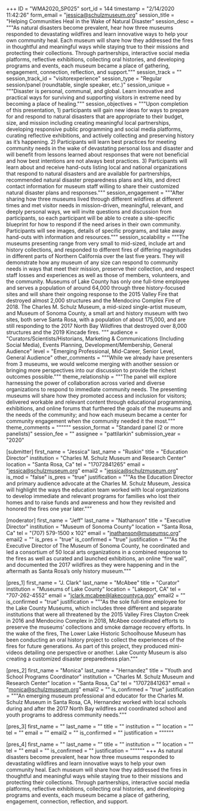 +++
ID = "WMA2020_SP025"
sort_id = 144
timestamp = "2/14/2020 11:42:26"
form_email = "jessica@schulzmuseum.org"
session_title = "Helping Communities Heal in the Wake of Natural Disaster"
session_desc = """As natural disasters become prevalent, hear how three museums responded to devastating wildfires and learn innovative ways to help your own community heal. Each museum will share how they addressed the fires in thoughtful and meaningful ways while staying true to their missions and protecting their collections. Through partnerships, interactive social media platforms, reflective exhibitions, collecting oral histories, and developing programs and events, each museum became a place of gathering, engagement, connection, reflection, and support."""
session_track = ""
session_track_id = "visitorexperience"
session_type = "Regular session/panel (roundtable, single speaker, etc.)"
session_unique = """Disaster is personal, communal, and global. Learn innovative and practical ways for surviving and supporting visitors in extreme need by becoming a place of healing."""
session_objectives = """Upon completion of this presentation, 1) participants will gain new ideas for ways to prepare for and respond to natural disasters that are appropriate to their budget, size, and mission including creating meaningful local partnerships, developing responsive public programming and social media platforms, curating reflective exhibitions, and actively collecting and preserving history as it’s happening. 2) Participants will learn best practices for meeting community needs in the wake of devastating personal loss and disaster and will benefit from lessons learned about responses that were not beneficial and how best intentions are not always best practices.  3) Participants will learn about and receive hand-outs listing local and national organizations that respond to natural disasters and are available for partnerships, recommended natural disaster preparedness plans and kits, and direct contact information for museum staff willing to share their customized natural disaster plans and responses."""
session_engagement = """After sharing how three museums lived through different wildfires at different times and met visitor needs in mission-driven, meaningful, relevant, and deeply personal ways, we will invite questions and discussion from participants, so each participant will be able to create a site-specific blueprint for how to respond if the need arises in their own community. Participants will see images, details of specific programs, and take away hand-outs with information and resources."""
session_scalability = """The museums presenting range from very small to mid-sized, include art and history collections, and responded to different fires of differing magnitudes in different parts of Northern California over the last five years. They will demonstrate how any museum of any size can respond to community needs in ways that meet their mission, preserve their collection, and respect staff losses and experiences as well as those of members, volunteers, and the community. Museums of Lake County has only one full-time employee and serves a population of around 64,000 through three history-focused sites and will share their ongoing response to the 2015 Valley Fire that destroyed almost 2,000 structures and the Mendocino Complex Fire of 2018. The Charles M. Schulz Museum, a mid-sized single-artist museum, and Museum of Sonoma County, a small art and history museum with two sites, both serve Santa Rosa, with a population of about 175,000, and are still responding to the 2017 North Bay Wildfires that destroyed over 8,000 structures and the 2019 Kincade fires.  """
audience = "Curators/Scientists/Historians, Marketing & Communications (Including Social Media), Events Planning, Development/Membership, General Audience"
level = "Emerging Professional, Mid-Career, Senior Level, General Audience"
other_comments = """While we already have presenters from 3 museums, we would welcome merging with another session or bringing more perspectives into our discussion to provide the richest outcomes possible."""
theme_relationship = """The panel will explore harnessing the power of collaboration across varied and diverse organizations to respond to immediate community needs. The presenting museums will share how they promoted access and inclusion for visitors; delivered workable and relevant content through educational programming, exhibitions, and online forums that furthered the goals of the museums and the needs of the community; and how each museum became a center for community engagement when the community needed it the most."""
theme_comments = """"""
session_format = "Standard panel (2 or more panelists)"
session_fee = ""
assignee = "pattilarkin"
submission_year = "2020"

[submitter]
first_name = "Jessica"
last_name = "Ruskin"
title = "Education Director"
institution = "Charles M. Schulz Museum and Research Center"
location = "Santa Rosa, Ca"
tel = "17072841265"
email = "jessica@schulzmuseum.org"
email2 = "jessica@schulzmuseum.org"
is_mod = "false"
is_pres = "true"
justification = """As the Education Director and primary audience advocate at the Charles M. Schulz Museum, Jessica will highlight the ways the education team worked with local organizations to develop immediate and relevant programs for families who lost their homes and to raise funds and awareness and how they revisited and honored the fires one year later."""

[moderator]
first_name = "Jeff"
last_name = "Nathanson"
title = "Executive Director"
institution = "Museum of Sonoma County"
location = "Santa Rosa, Ca"
tel = "(707) 579-1500 x 102"
email = "jnathanson@museumsc.org"
email2 = ""
is_pres = "true"
is_confirmed = "true"
justification = """As the Executive Director of The Museum of Sonoma County, he coordinated and led a consortium of 50 local arts organizations in a combined response to the fires as well as curated and launched exhibitions, an online “fire wall”, and documented the 2017 wildfires as they were happening and in the aftermath as Santa Rosa’s only history museum."""

[pres_1]
first_name = "J. Clark"
last_name = "McAbee"
title = "Curator"
institution = "Museums of Lake County"
location = "Lakeport, CA"
tel = "707-262-4552"
email = "jclark.mcabee@lakecountyca.gov"
email2 = ""
is_confirmed = "true"
justification = """As the sole full-time employee for the Lake County Museums, which includes three different and separate institutions that were all threatened by the 2015 Valley Fires Clayton Creek in 2016 and Mendocino Complex in 2018, McAbee coordinated efforts to preserve the museums’ collections and smoke damage recovery efforts. In the wake of the fires, The Lower Lake Historic Schoolhouse Museum has been conducting an oral history project to collect the experiences of the fires for future generations. As part of this project, they produced mini-videos detailing one perspective or another. Lake County Museum is also creating a customized disaster preparedness plan."""

[pres_2]
first_name = "Monica"
last_name = "Hernandez"
title = "Youth and School Programs Coordinator"
institution = "Charles M. Schulz Museum and Research Center"
location = "Santa Rosa, Ca"
tel = "17072841263"
email = "monica@schulzmuseum.org"
email2 = ""
is_confirmed = "true"
justification = """An emerging museum professional and educator for the Charles M. Schulz Museum in Santa Rosa, CA, Hernandez worked with local schools during and after the 2017 North Bay wildfires and coordinated school and youth programs to address community needs."""

[pres_3]
first_name = ""
last_name = ""
title = ""
institution = ""
location = ""
tel = ""
email = ""
email2 = ""
is_confirmed = ""
justification = """"""

[pres_4]
first_name = ""
last_name = ""
title = ""
institution = ""
location = ""
tel = ""
email = ""
is_confirmed = ""
justification = """"""
+++
As natural disasters become prevalent, hear how three museums responded to devastating wildfires and learn innovative ways to help your own community heal. Each museum will share how they addressed the fires in thoughtful and meaningful ways while staying true to their missions and protecting their collections. Through partnerships, interactive social media platforms, reflective exhibitions, collecting oral histories, and developing programs and events, each museum became a place of gathering, engagement, connection, reflection, and support.